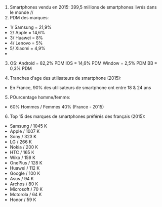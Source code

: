 1) Smartphones vendu en 2015: 399,5 millions de smartphones livrés dans le monde //
2) PDM des marques:
  - 1/ Samsung = 21,9%
  - 2/ Apple = 14,6%
  - 3/ Huawei = 8%
  - 4/ Lenovo = 5%
  - 5/ Xiaomi = 4,9%
  - 
3) OS: Android = 82,2% PDM
       IOS = 14,6% PDM
       Window = 2,5% PDM
       BB = 0,3% PDM

4) Tranches d'age des utilisateurs de smartphone (2015):
  - En France, 90% des utilisateurs de smartphone ont entre 18 & 24 ans
  
5) POurcentage homme/femme: 
  - 60% Hommes / Femmes 40% (France - 2015)
  
6) Top 15 des marques de smartphones préférés des français (2015):
  - Samsung / 1045 K
  - Apple / 1007 K
  - Sony / 323 K
  - LG / 266 K
  - Nokia / 200 K
  - HTC / 165 K
  - Wiko / 159 K
  - OnePlus / 128 K
  - Huawei / 112 K
  - Google / 100 K
  - Asus / 94 K
  - Archos / 80 K
  - Microsoft / 70 K
  - Motorola / 64 K
  - Honor / 59 K


